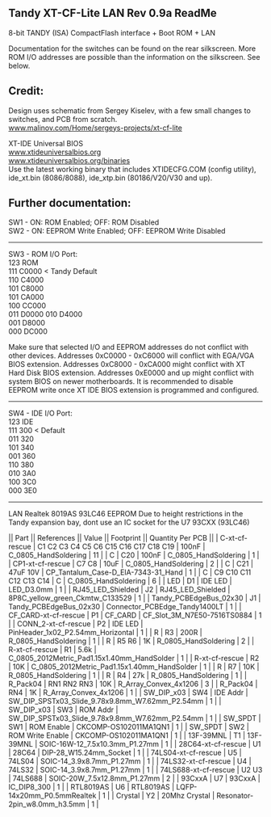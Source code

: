 Tandy XT-CF-Lite LAN Rev 0.9a ReadMe
----------------------------

8-bit TANDY (ISA) CompactFlash interface + Boot ROM + LAN

Documentation for the switches can be found on the rear silkscreen. More ROM I/O addresses are possible than the information on the silkscreen. See below.

Credit:
-------
Design uses schematic from Sergey Kiselev, with a few small changes to switches, and PCB from scratch.\
www.malinov.com/Home/sergeys-projects/xt-cf-lite

XT-IDE Universal BIOS\
www.xtideuniversalbios.org  
www.xtideuniversalbios.org/binaries  
Use the latest working binary that includes XTIDECFG.COM (config utility), ide_xt.bin (8086/8088), ide_xtp.bin (80186/V20/V30 and up).




Further documentation:
----------------------

SW1 - ON: ROM Enabled; OFF: ROM Disabled\
SW2 - ON: EEPROM Write Enabled; OFF: EEPROM Write Disabled

---

SW3 - ROM I/O Port:  
123 ROM  
111 C0000  < Tandy Default  
110 C4000  
101 C8000  
101 CA000  
100 CC000  
011 D0000 
010 D4000  
001 D8000  
000 DC000  

Make sure that selected I/O and EEPROM addresses do not conflict with other devices.
Addresses 0xC0000 - 0xC6000 will conflict with EGA/VGA BIOS extension.
Addresses 0xC8000 - 0xCA000 might conflict with XT Hard Disk BIOS extension.
Addresses 0xE0000 and up might conflict with system BIOS on newer motherboards.
It is recommended to disable EEPROM write once XT IDE BIOS extension is programmed and configured.

---

SW4 - IDE I/O Port:  
123 IDE  
111 300 < Default  
011 320  
101 340  
001 360  
110 380  
010 3A0  
100 3C0  
000 3E0  

---

LAN 
Realtek 8019AS 93LC46 EEPROM
Due to height restrictions in the Tandy expansion bay, dont use an IC socket for the U7 93CXX   (93LC46)


|| Part || References || Value || Footprint || Quantity Per PCB ||
| C-xt-cf-rescue | C1 C2 C3 C4 C5 C6 C15 C16 C17 C18 C19 | 100nF | C_0805_HandSoldering | 11 |
| C | C20 | 100nF | C_0805_HandSoldering | 1 |
| CP1-xt-cf-rescue | C7 C8 | 10uF | C_0805_HandSoldering | 2 |
| C | C21 | 47uF 10V | CP_Tantalum_Case-D_EIA-7343-31_Hand | 1 |
| C | C9 C10 C11 C12 C13 C14 | C | C_0805_HandSoldering | 6 |
| LED | D1 | IDE LED | LED_D3.0mm | 1 |
| RJ45_LED_Shielded | J2 | RJ45_LED_Shielded | 8P8C_yellow_green_Ckmtw_C133529 | 1 |
| Tandy_PCBEdgeBus_02x30 | J1 | Tandy_PCBEdgeBus_02x30 | Connector_PCBEdge_Tandy1400LT | 1 |
| CF_CARD-xt-cf-rescue | P1 | CF_CARD | CF_Slot_3M_N7E50-7516TS0884 | 1 |
| CONN_2-xt-cf-rescue | P2 | IDE LED | PinHeader_1x02_P2.54mm_Horizontal | 1 |
| R | R3 | 200R | R_0805_HandSoldering | 1 |
| R | R5 R6 | 1K | R_0805_HandSoldering | 2 |
| R-xt-cf-rescue | R1 | 5.6k | C_0805_2012Metric_Pad1.15x1.40mm_HandSolder | 1 |
| R-xt-cf-rescue | R2 | 10K | C_0805_2012Metric_Pad1.15x1.40mm_HandSolder | 1 |
| R | R7 | 10K | R_0805_HandSoldering | 1 |
| R | R4 | 27k | R_0805_HandSoldering | 1 |
| R_Pack04 | RN1 RN2 RN3 | 10K | R_Array_Convex_4x1206 | 3 |
| R_Pack04 | RN4 | 1K | R_Array_Convex_4x1206 | 1 |
| SW_DIP_x03 | SW4 | IDE Addr | SW_DIP_SPSTx03_Slide_9.78x9.8mm_W7.62mm_P2.54mm | 1 |
| SW_DIP_x03 | SW3 | ROM Addr | SW_DIP_SPSTx03_Slide_9.78x9.8mm_W7.62mm_P2.54mm | 1 |
| SW_SPDT | SW1 | ROM Enable | CKCOMP-OS102011MA1QN1 | 1 |
| SW_SPDT | SW2 | ROM Write Enable | CKCOMP-OS102011MA1QN1 | 1 |
| 13F-39MNL | T1 | 13F-39MNL | SOIC-16W-12_7.5x10.3mm_P1.27mm | 1 |
| 28C64-xt-cf-rescue | U1 | 28C64 | DIP-28_W15.24mm_Socket | 1 |
| 74LS04-xt-cf-rescue | U5 | 74LS04 | SOIC-14_3.9x8.7mm_P1.27mm | 1 |
| 74LS32-xt-cf-rescue | U4 | 74LS32 | SOIC-14_3.9x8.7mm_P1.27mm | 1 |
| 74LS688-xt-cf-rescue | U2 U3 | 74LS688 | SOIC-20W_7.5x12.8mm_P1.27mm | 2 |
| 93CxxA | U7 | 93CxxA | IC_DIP8_300 | 1 |
| RTL8019AS | U6 | RTL8019AS | LQFP-14x20mm_P0.5mmRealtek | 1 |
| Crystal | Y2 | 20Mhz Crystal | Resonator-2pin_w8.0mm_h3.5mm | 1 |
